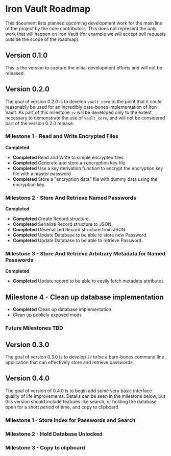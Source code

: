 # Iron Vault Roadmap

This document lists planned upcoming development work for the main line of the project by the core contributors. This does not represent the _only_ work that will happen on Iron Vault (for example we will accept pull requests outside the scope of the roadmap).

## Version 0.1.0

This is the version to capture the initial development efforts and will not be released.

## Version 0.2.0

The goal of version 0.2.0 is to develop `vault_core` to the point that it could reasonably be used for an incredibly bare-bones implementation of Iron Vault. As part of this milestone `iv` will be developed only to the extent necessary to demonstrate the use of `vault_core`, and will not be considered part of the version 0.2.0 release.

### Milestone 1 - Read and Write Encrypted Files
**Completed**
* **Completed** Read and Write to simple encrypted files
* **Completed** Generate and store an encryption key file
* **Completed** Use a key derivation function to encrypt the encryption key file with a master password
* **Completed** Store a "encryption data" file with dummy data using the encryption key.

### Milestone 2 - Store And Retrieve Named Passwords
**Completed**
* **Completed** Create Record structure.
* **Completed** Serialize Record structure to JSON.
* **Completed** Deserialized Record structure from JSON.
* **Completed** Update Database to be able to store new Password.
* **Completed** Update Database to be able to retrieve Password.

### Milestone 3 - Store And Retrieve Arbitrary Metadata for Named Passwords
**Completed**
* **Completed** Update record to be able to easily fetch metadata attributes

## Milestone 4 - Clean up database implementation
* **Completed** Clean up database implementation
* Clean up publicly exposed mods

### Future Milestones TBD

## Version 0.3.0

The goal of version 0.3.0 is to develop `iv` to be a bare-bones command line application that can effectively store and retrieve passwords.

## Version 0.4.0

The goal of version of 0.4.0 is to begin add some very basic interface quality of life improvements. Details can be seen in the milestone below, but this version should include features like search, or holding the database open for a short period of time, and copy to clipboard

### Milestone 1 - Store Index for Passwords and Search

### Milestone 2 - Hold Database Unlocked

### Milestone 3 - Copy to clipboard
